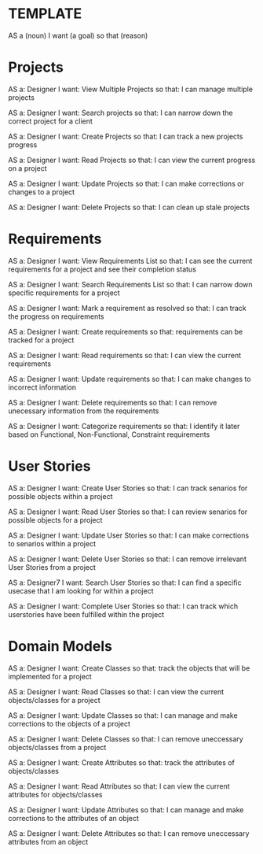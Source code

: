# TEMPLATE
AS a (noun) 
I want (a goal) 
so that (reason)


# Projects

AS a: Designer
I want: View Multiple Projects
so that: I can manage multiple projects

AS a: Designer
I want: Search projects
so that: I can narrow down the correct project for a client

AS a: Designer
I want: Create Projects
so that: I can track a new projects progress

AS a: Designer
I want: Read Projects
so that: I can view the current progress on a project

AS a: Designer
I want: Update Projects
so that: I can make corrections or changes to a project

AS a: Designer
I want: Delete Projects
so that: I can clean up stale projects

# Requirements

AS a: Designer
I want: View Requirements List
so that: I can see the current requirements for a project and see their completion status

AS a: Designer
I want: Search Requirements List
so that: I can narrow down specific requirements for a project

AS a: Designer
I want: Mark a requirement as resolved
so that: I can track the progress on requirements

AS a: Designer
I want: Create requirements 
so that: requirements can be tracked for a project

AS a: Designer
I want: Read requirements
so that: I can view the current requirements

AS a: Designer
I want: Update requirements
so that: I can make changes to incorrect information

AS a: Designer
I want: Delete requirements
so that: I can remove unecessary information from the requirements

AS a: Designer
I want: Categorize requirements
so that: I identify it later based on Functional, Non-Functional, Constraint requirements

# User Stories

AS a: Designer
I want: Create User Stories
so that: I can track senarios for possible objects within a project

AS a: Designer
I want: Read User Stories
so that: I can review senarios for possible objects for a project

AS a: Designer
I want: Update User Stories
so that: I can make corrections to senarios within a project

AS a: Designer
I want: Delete User Stories
so that: I can remove irrelevant User Stories from a project

AS a: Designer7
I want: Search User Stories
so that: I can find a specific usecase that I am looking for within a project

AS a: Designer
I want: Complete User Stories
so that: I can track which userstories have been fulfilled within the project

# Domain Models

AS a: Designer
I want: Create Classes
so that: track the objects that will be implemented for a project

AS a: Designer
I want: Read Classes
so that:  I can view the current objects/classes for a project

AS a: Designer
I want: Update Classes
so that:  I can manage and make corrections to the objects of a project

AS a: Designer
I want: Delete Classes
so that:  I can remove uneccessary objects/classes from a project

AS a: Designer
I want: Create Attributes
so that: track the attributes of objects/classes

AS a: Designer
I want: Read Attributes
so that:  I can view the current attributes for objects/classes

AS a: Designer
I want: Update Attributes
so that:  I can manage and make corrections to the attributes of an object

AS a: Designer
I want: Delete Attributes
so that:  I can remove uneccessary attributes from an object